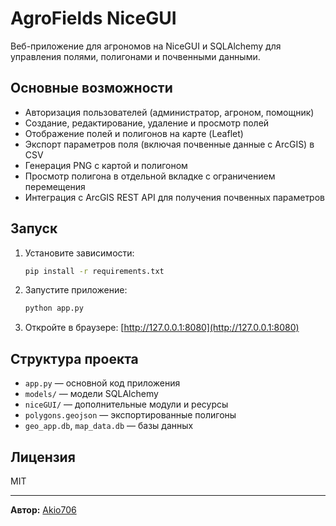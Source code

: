 # AgroFields NiceGUI

Веб-приложение для агрономов на NiceGUI и SQLAlchemy для управления полями, полигонами и почвенными данными.

## Основные возможности

- Авторизация пользователей (администратор, агроном, помощник)
- Создание, редактирование, удаление и просмотр полей
- Отображение полей и полигонов на карте (Leaflet)
- Экспорт параметров поля (включая почвенные данные с ArcGIS) в CSV
- Генерация PNG с картой и полигоном
- Просмотр полигона в отдельной вкладке с ограничением перемещения
- Интеграция с ArcGIS REST API для получения почвенных параметров

## Запуск

1. Установите зависимости:
    ```bash
    pip install -r requirements.txt
    ```

2. Запустите приложение:
    ```bash
    python app.py
    ```

3. Откройте в браузере: [http://127.0.0.1:8080](http://127.0.0.1:8080)

## Структура проекта

- `app.py` — основной код приложения
- `models/` — модели SQLAlchemy
- `niceGUI/` — дополнительные модули и ресурсы
- `polygons.geojson` — экспортированные полигоны
- `geo_app.db`, `map_data.db` — базы данных

## Лицензия

MIT

---

**Автор:** [Akio706](https://github.com/Akio706) 